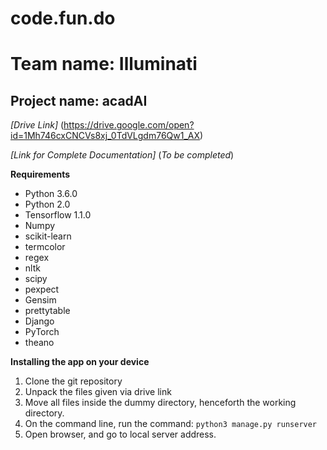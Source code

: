 # code.fun.do

# Team name: Illuminati

## Project name: acadAI

*[Drive Link]* (https://drive.google.com/open?id=1Mh746cxCNCVs8xj_0TdVLgdm76Qw1_AX)

*[Link for Complete Documentation]* (*To be completed*)

**Requirements**
* Python 3.6.0
* Python 2.0
* Tensorflow 1.1.0
* Numpy
* scikit-learn
* termcolor
* regex
* nltk
* scipy
* pexpect
* Gensim
* prettytable
* Django
* PyTorch
* theano

**Installing the app on your device**
1. Clone the git repository
2. Unpack the files given via drive link
3. Move all files inside the dummy directory, henceforth the working directory.
4. On the command line, run the command: ```python3 manage.py runserver```
5. Open browser, and go to local server address.

